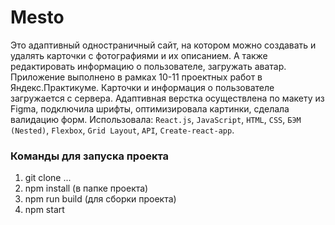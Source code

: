 # Mesto

Это адаптивный одностраничный сайт, на котором можно создавать и удалять карточки
с фотографиями и их описанием. А также редактировать информацию о пользователе, загружать аватар.
Приложение выполнено в рамках 10-11 проектных работ в Яндекс.Практикуме. Карточки и информация о пользователе 
загружается с сервера. Адаптивная верстка осуществлена по макету из Figma, подключила шрифты,
оптимизировала картинки, сделала валидацию форм. Использовала: `React.js`, `JavaScript`, `HTML`, `CSS`, `БЭМ (Nested)`,
`Flexbox`, `Grid Layout`, `API`, `Create-react-app`.

### Команды для запуска проекта

1. git clone ...
2. npm install (в папке проекта)
3. npm run build (для сборки проекта)
4. npm start
